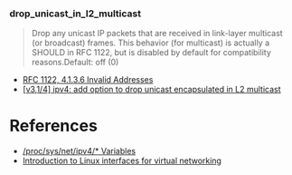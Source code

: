 ### drop_unicast_in_l2_multicast
> Drop any unicast IP packets that are received in link-layer multicast (or broadcast) frames.
> This behavior (for multicast) is actually a SHOULD in RFC 1122, but is disabled by default for compatibility reasons.Default: off (0)

* [RFC 1122, 4.1.3.6 Invalid Addresses](https://www.freesoft.org/CIE/RFC/1122/81.htm)
* [[v3,1/4] ipv4: add option to drop unicast encapsulated in L2 multicast](https://patchwork.kernel.org/patch/7559041/)

# References
* [/proc/sys/net/ipv4/* Variables](https://www.kernel.org/doc/Documentation/networking/ip-sysctl.txt)
* [Introduction to Linux interfaces for virtual networking](https://developers.redhat.com/blog/2018/10/22/introduction-to-linux-interfaces-for-virtual-networking/)
